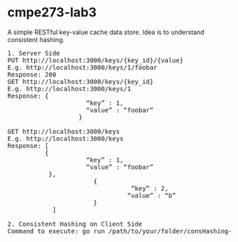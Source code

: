 # cmpe273-lab3
A simple RESTful key-value cache data store. Idea is to understand consistent hashing.
<pre>
1. Server Side
PUT http://localhost:3000/keys/{key_id}/{value}
E.g. http://localhost:3000/keys/1/foobar
Response: 200
GET http://localhost:3000/keys/{key_id}
E.g. http://localhost:3000/keys/1
Response: {
                     “key” : 1,
                     “value” : “foobar”
                   }
        
GET http://localhost:3000/keys
E.g. http://localhost:3000/keys
Response: [
          {
                     “key” : 1,
                     “value” : “foobar”
           },
                       {
                                 “key” : 2,
                                “value” : “b”
                       }
            ]

2. Consistent Hashing on Client Side
Command to execute: go run /path/to/your/folder/consHashing-client.go
</pre>
